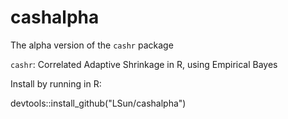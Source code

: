 # cashalpha

The alpha version of the `cashr` package

`cashr`: Correlated Adaptive Shrinkage in R, using Empirical Bayes

Install by running in R:

devtools::install_github("LSun/cashalpha")
